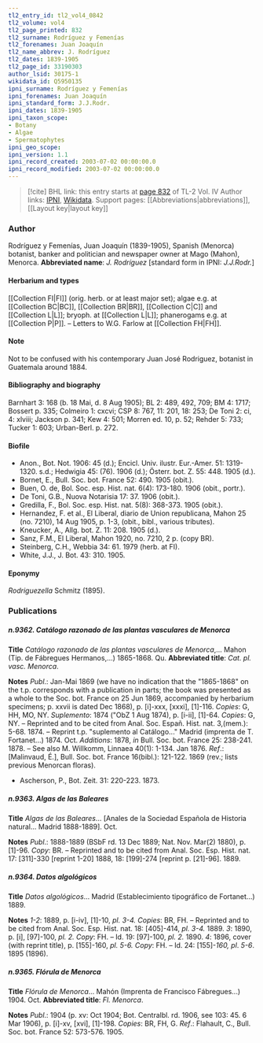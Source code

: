 ```yaml
---
tl2_entry_id: tl2_vol4_0842
tl2_volume: vol4
tl2_page_printed: 832
tl2_surname: Rodríguez y Femenías
tl2_forenames: Juan Joaquín
tl2_name_abbrev: J. Rodríguez
tl2_dates: 1839-1905
tl2_page_id: 33190303
author_lsid: 30175-1
wikidata_id: Q5950135
ipni_surname: Rodríguez y Femenías
ipni_forenames: Juan Joaquín
ipni_standard_form: J.J.Rodr.
ipni_dates: 1839-1905
ipni_taxon_scope: 
- Botany
- Algae
- Spermatophytes
ipni_geo_scope: 
ipni_version: 1.1
ipni_record_created: 2003-07-02 00:00:00.0
ipni_record_modified: 2003-07-02 00:00:00.0
---
```


> [!cite] BHL link: this entry starts at [page 832](https://www.biodiversitylibrary.org/page/33190303) of TL-2 Vol. IV
> Author links: [IPNI](https://www.ipni.org/a/30175-1), [Wikidata](https://www.wikidata.org/wiki/Q5950135). Support pages: [[Abbreviations|abbreviations]], [[Layout key|layout key]]

### Author

Rodríguez y Femenías, Juan Joaquín (1839-1905), Spanish (Menorca) botanist, banker and politician and newspaper owner at Mago (Mahon), Menorca. 
**Abbreviated name**: *J. Rodríguez* \[standard form in IPNI: *J.J.Rodr.*\]

#### Herbarium and types

[[Collection FI|FI]] (orig. herb. or at least major set); algae e.g. at [[Collection BC|BC]], [[Collection BR|BR]], [[Collection C|C]] and [[Collection L|L]]; bryoph. at [[Collection L|L]]; phanerogams e.g. at [[Collection P|P]]. – Letters to W.G. Farlow at [[Collection FH|FH]].

#### Note

Not to be confused with his contemporary Juan José Rodriguez, botanist in Guatemala around 1884.

#### Bibliography and biography

Barnhart 3: 168 (b. 18 Mai, d. 8 Aug 1905); BL 2: 489, 492, 709; BM 4: 1717; Bossert p. 335; Colmeiro 1: cxcvi; CSP 8: 767, 11: 201, 18: 253; De Toni 2: ci, 4: xlviii; Jackson p. 341; Kew 4: 501; Morren ed. 10, p. 52; Rehder 5: 733; Tucker 1: 603; Urban-Berl. p. 272.

#### Biofile

- Anon., Bot. Not. 1906: 45 (d.); Encicl. Univ. ilustr. Eur.-Amer. 51: 1319-1320. s.d.; Hedwigia 45: (76). 1906 (d.); Österr. bot. Z. 55: 448. 1905 (d.).
- Bornet, E., Bull. Soc. bot. France 52: 490. 1905 (obit.).
- Buen, O. de, Bol. Soc. esp. Hist. nat. 6(4): 173-180. 1906 (obit., portr.).
- De Toni, G.B., Nuova Notarisia 17: 37. 1906 (obit.).
- Gredilla, F., Bol. Soc. esp. Hist. nat. 5(8): 368-373. 1905 (obit.).
- Hernandez, F. et al., El Liberal, diario de Union republicana, Mahon 25 (no. 7210), 14 Aug 1905, p. 1-3, (obit., bibl., various tributes).
- Kneucker, A., Allg. bot. Z. 11: 208. 1905 (d.).
- Sanz, F.M., El Liberal, Mahon 1920, no. 7210, 2 p. (copy BR).
- Steinberg, C.H., Webbia 34: 61. 1979 (herb. at FI).
- White, J.J., J. Bot. 43: 310. 1905.

#### Eponymy

*Rodriguezella* Schmitz (1895).

### Publications

##### n.9362. Catálogo razonado de las plantas vasculares de Menorca

**Title**
*Catálogo razonado de las plantas vasculares de Menorca*,... Mahon (Tip. de Fábregues Hermanos,...) 1865-1868. Qu.
**Abbreviated title**: *Cat. pl. vasc. Menorca*.

**Notes**
*Publ*.: Jan-Mai 1869 (we have no indication that the "1865-1868" on the t.p. corresponds with a publication in parts; the book was presented as a whole to the Soc. bot. France on 25 Jun 1869, accompanied by herbarium specimens; p. xxvii is dated Dec 1868), p. \[i\]-xxx, \[xxxi\], \[1\]-116. *Copies*: G, HH, MO, NY.
*Suplemento*: 1874 ("ObZ 1 Aug 1874), p. \[i-ii\], \[1\]-64. *Copies*: G, NY. – Reprinted and to be cited from Anal. Soc. Españ. Hist. nat. 3,(mem.): 5-68. 1874. – Reprint t.p. "suplemento al Catálogo..." Madrid (imprenta de T. Fortanet...) 1874. Oct.
*Additions*: 1878, *in* Bull. Soc. bot. France 25: 238-241. 1878. – See also M. Willkomm, Linnaea 40(1): 1-134. Jan 1876.
*Ref*.: \[Malinvaud, É.\], Bull. Soc. bot. France 16(bibl.): 121-122. 1869 (rev.; lists previous Menorcan floras).
- Ascherson, P., Bot. Zeit. 31: 220-223. 1873.

##### n.9363. Algas de las Baleares

**Title**
*Algas de las Baleares*... \[Anales de la Sociedad Española de Historia natural... Madrid 1888-1889\]. Oct.

**Notes**
*Publ*.: 1888-1889 (BSbF rd. 13 Dec 1889; Nat. Nov. Mar(2) 1880), p. \[1\]-96. *Copy*: BR. – Reprinted and to be cited from Anal. Soc. Esp. Hist. nat. 17: \[311\]-330 \[reprint 1-20\] 1888, 18: \[199\]-274 \[reprint p. \[21\]-96\]. 1889.

##### n.9364. Datos algológicos

**Title**
*Datos algológicos*... Madrid (Establecimiento tipográfico de Fortanet...) 1889.

**Notes**
*1-2*: 1889, p. \[i-iv\], \[1\]-10, *pl. 3-4. Copies*: BR, FH. – Reprinted and to be cited from Anal. Soc. Esp. Hist. nat. 18: \[405\]-414, *pl. 3-4.* 1889.
*3*: 1890, p. \[i\], \[97\]-100, *pl. 2. Copy*: FH. – Id. 19: \[97\]-100, *pl. 2.* 1890.
*4*: 1896, cover (with reprint title), p. \[155\]-160, *pl. 5-6. Copy*: FH. – Id. 24: \[155\]-*160, pl*.
*5-6*. 1895 (1896).

##### n.9365. Flórula de Menorca

**Title**
*Flórula de Menorca*... Mahón (Imprenta de Francisco Fábregues...) 1904. Oct.
**Abbreviated title**: *Fl. Menorca*.

**Notes**
*Publ*.: 1904 (p. xv: Oct 1904; Bot. Centralbl. rd. 1906, see 103: 45. 6 Mar 1906), p. \[i\]-xv, \[xvi\], \[1\]-198. *Copies*: BR, FH, G.
*Ref*.: Flahault, C., Bull. Soc. bot. France 52: 573-576. 1905.

